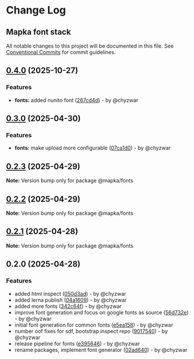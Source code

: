 # Change Log
## Mapka font stack

All notable changes to this project will be documented in this file.
See [Conventional Commits](https://conventionalcommits.org) for commit guidelines.

## [0.4.0](https://github.com/mapka-dev/fonts/compare/v0.3.0...v0.4.0) (2025-10-27)

### Features

* **fonts:** added nunito font ([267cd4d](https://github.com/mapka-dev/fonts/commit/267cd4db7fcefed4a131c035c152e2b81aa9bd3a)) - by @chyzwar

## [0.3.0](https://github.com/mapka-dev/fonts/compare/v0.2.3...v0.3.0) (2025-04-30)

### Features

* **fonts:** make upload more configurable ([07ca1d0](https://github.com/mapka-dev/fonts/commit/07ca1d07d5d271569ad341a1120e6d474b592401)) - by @chyzwar

## [0.2.3](https://github.com/mapka-dev/fonts/compare/v0.2.2...v0.2.3) (2025-04-29)

**Note:** Version bump only for package @mapka/fonts

## [0.2.2](https://github.com/mapka-dev/fonts/compare/v0.2.1...v0.2.2) (2025-04-29)

**Note:** Version bump only for package @mapka/fonts

## [0.2.1](https://github.com/mapka-dev/fonts/compare/v0.2.0...v0.2.1) (2025-04-28)

**Note:** Version bump only for package @mapka/fonts

## 0.2.0 (2025-04-28)

### Features

* added html inspect ([050d3ad](https://github.com/mapka-dev/fonts/commit/050d3adac11cd937b3aafc7b44314de25f236ae1)) - by @chyzwar
* added lerna publish ([04a1609](https://github.com/mapka-dev/fonts/commit/04a1609eb66fcb464a296df618d37b149e593dbb)) - by @chyzwar
* added more fonts ([342c64f](https://github.com/mapka-dev/fonts/commit/342c64f1ae2bafd66f1f9b3e02efa7b9a9a5da43)) - by @chyzwar
* improve font generation and focus on google fonts as source ([56d732e](https://github.com/mapka-dev/fonts/commit/56d732eec97989e7a43bf93c89b2d803bad1b537)) - by @chyzwar
* initial font generation for common fonts ([e5ea158](https://github.com/mapka-dev/fonts/commit/e5ea15804caa40a3d3c91d99db3d97ae01c8aca8)) - by @chyzwar
* number oof fixes for sdf, bootstrap inspect repo ([9017540](https://github.com/mapka-dev/fonts/commit/9017540fe849fd2a796597dff47497690adfcf04)) - by @chyzwar
* release pipeline for fonts ([e395646](https://github.com/mapka-dev/fonts/commit/e395646cf0bf1b3b715c50bc64d9a666e4034149)) - by @chyzwar
* rename packages, implement font generator ([02ad640](https://github.com/mapka-dev/fonts/commit/02ad6400032178669491fd304d67937c3cbc6004)) - by @chyzwar
